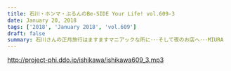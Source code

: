 ```yaml
---
title: 石川・ホンマ・ぶるんのBe-SIDE Your Life! vol.609-3
date: January 20, 2018
tags: ['2018', 'January 2018', 'vol.609']
draft: false
summary: 石川さんの正月旅行はますますマニアックな所に･･･そして夜のお店へ･･･MIURA
---
```


http://project-phi.ddo.jp/ishikawa/ishikawa609_3.mp3
